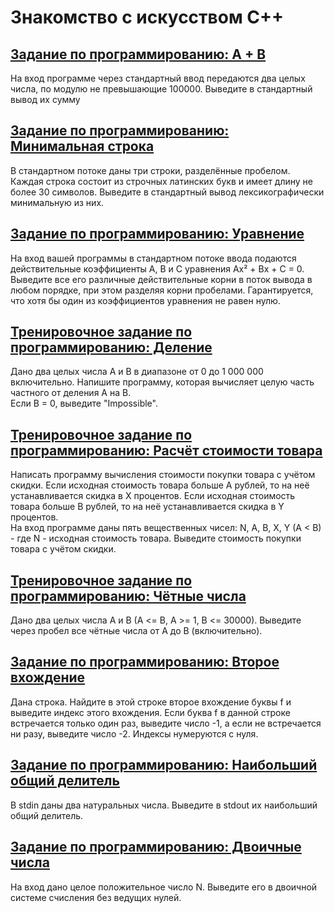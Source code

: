 # Знакомство с искусством C++

## [Задание по программированию: A + B](https://github.com/m3nf1s/Modern-Cplusplus/tree/master/White%20Belt/Week_1/Task_1)

На вход программе через стандартный ввод передаются два целых числа, по модулю не превышающие 100000. Выведите в стандартный вывод их сумму

## [Задание по программированию: Минимальная строка](https://github.com/m3nf1s/Modern-Cplusplus/tree/master/White%20Belt/Week_1/Task_2)

В стандартном потоке даны три строки, разделённые пробелом. Каждая строка состоит из строчных латинских букв и имеет длину не более 30 символов. Выведите в стандартный вывод лексикографически минимальную из них.

## [Задание по программированию: Уравнение](https://github.com/m3nf1s/Modern-Cplusplus/tree/master/White%20Belt/Week_1/Task_3)

На вход вашей программы в стандартном потоке ввода подаются действительные коэффициенты A, B и C уравнения Ax² + Bx + C = 0. Выведите все его различные действительные корни в поток вывода в любом порядке, при этом разделяя корни пробелами. Гарантируется, что хотя бы один из коэффициентов уравнения не равен нулю.

## [Тренировочное задание по программированию: Деление](https://github.com/m3nf1s/Modern-Cplusplus/tree/master/White%20Belt/Week_1/Task_4)

Дано два целых числа A и B в диапазоне от 0 до 1 000 000 включительно. Напишите программу, которая вычисляет целую часть частного от деления A на B.  
Если B = 0, выведите "Impossible".

## [Тренировочное задание по программированию: Расчёт стоимости товара](https://github.com/m3nf1s/Modern-Cplusplus/tree/master/White%20Belt/Week_1/Task_5)

Написать программу вычисления стоимости покупки товара с учётом скидки. Если исходная стоимость товара больше A рублей, то на неё устанавливается скидка в X процентов. Если исходная стоимость товара больше B рублей, то на неё устанавливается скидка в Y процентов.  
На вход программе даны пять вещественных чисел: N, A, B, X, Y (A < B) - где N - исходная стоимость товара. Выведите стоимость покупки товара с учётом скидки.

## [Тренировочное задание по программированию: Чётные числа](https://github.com/m3nf1s/Modern-Cplusplus/tree/master/White%20Belt/Week_1/Task_6)

Дано два целых числа A и B (A <= B, A >= 1, B <= 30000). Выведите через пробел все чётные числа от A до B (включительно).

## [Задание по программированию: Второе вхождение](https://github.com/m3nf1s/Modern-Cplusplus/tree/master/White%20Belt/Week_1/Task_7)

Дана строка. Найдите в этой строке второе вхождение буквы f и выведите индекс этого вхождения. Если буква f в данной строке встречается только один раз, выведите число -1, а если не встречается ни разу, выведите число -2. Индексы нумеруются с нуля.

## [Задание по программированию: Наибольший общий делитель](https://github.com/m3nf1s/Modern-Cplusplus/tree/master/White%20Belt/Week_1/Task_8)

В stdin даны два натуральных числа. Выведите в stdout их наибольший общий делитель.

## [Задание по программированию: Двоичные числа](https://github.com/m3nf1s/Modern-Cplusplus/tree/master/White%20Belt/Week_1/Task_9)

На вход дано целое положительное число N. Выведите его в двоичной системе счисления без ведущих нулей.



